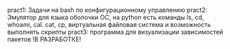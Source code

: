 pract1: Задачи на bash по конфигурационному управлению
pract2: Эмулятор для языка оболочки ОС, на python
есть команды ls, cd, whoami, cal. cat, cp, виртуальная файловая система и возможность выполнять скрипты
pract3: программа для визуализации зависимостей пакетов !В РАЗРАБОТКЕ!
